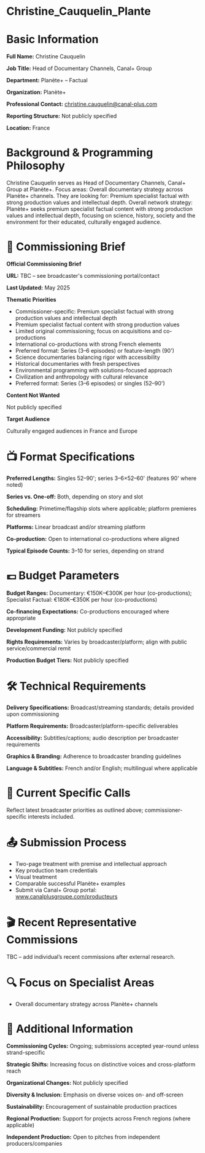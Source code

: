 # Christine_Cauquelin_Plante

# Basic Information

**Full Name:** Christine Cauquelin

**Job Title:** Head of Documentary Channels, Canal+ Group

**Department:** Planète+ – Factual

**Organization:** Planète+

**Professional Contact:** christine.cauquelin@canal-plus.com

**Reporting Structure:** Not publicly specified

**Location:** France

# Background & Programming Philosophy

Christine Cauquelin serves as Head of Documentary Channels, Canal+ Group at Planète+. Focus areas: Overall documentary strategy across Planète+ channels. They are looking for: Premium specialist factual with strong production values and intellectual depth. Overall network strategy: Planète+ seeks premium specialist factual content with strong production values and intellectual depth, focusing on science, history, society and the environment for their educated, culturally engaged audience.

# 📄 Commissioning Brief

**Official Commissioning Brief**

**URL:** TBC – see broadcaster's commissioning portal/contact

**Last Updated:** May 2025

**Thematic Priorities**

- Commissioner-specific: Premium specialist factual with strong production values and intellectual depth
- Premium specialist factual content with strong production values
- Limited original commissioning; focus on acquisitions and co-productions
- International co-productions with strong French elements
- Preferred format: Series (3–6 episodes) or feature-length (90')
- Science documentaries balancing rigor with accessibility
- Historical documentaries with fresh perspectives
- Environmental programming with solutions-focused approach
- Civilization and anthropology with cultural relevance
- Preferred format: Series (3–6 episodes) or singles (52–90')

**Content Not Wanted**

Not publicly specified

**Target Audience**

Culturally engaged audiences in France and Europe

# 📺 Format Specifications

**Preferred Lengths:** Singles 52–90'; series 3–6×52–60' (features 90' where noted)

**Series vs. One-off:** Both, depending on story and slot

**Scheduling:** Primetime/flagship slots where applicable; platform premieres for streamers

**Platforms:** Linear broadcast and/or streaming platform

**Co-production:** Open to international co-productions where aligned

**Typical Episode Counts:** 3–10 for series, depending on strand

# 💷 Budget Parameters

**Budget Ranges:** Documentary: €150K–€300K per hour (co-productions); Specialist Factual: €180K–€350K per hour (co-productions)

**Co-financing Expectations:** Co-productions encouraged where appropriate

**Development Funding:** Not publicly specified

**Rights Requirements:** Varies by broadcaster/platform; align with public service/commercial remit

**Production Budget Tiers:** Not publicly specified

# 🛠️ Technical Requirements

**Delivery Specifications:** Broadcast/streaming standards; details provided upon commissioning

**Platform Requirements:** Broadcaster/platform-specific deliverables

**Accessibility:** Subtitles/captions; audio description per broadcaster requirements

**Graphics & Branding:** Adherence to broadcaster branding guidelines

**Language & Subtitles:** French and/or English; multilingual where applicable

# 📢 Current Specific Calls

Reflect latest broadcaster priorities as outlined above; commissioner-specific interests included.

# 📤 Submission Process

- Two-page treatment with premise and intellectual approach
- Key production team credentials
- Visual treatment
- Comparable successful Planète+ examples
- Submit via Canal+ Group portal: www.canalplusgroupe.com/producteurs

# 🎬 Recent Representative Commissions

TBC – add individual’s recent commissions after external research.

# 🔍 Focus on Specialist Areas

- Overall documentary strategy across Planète+ channels

# 📅 Additional Information

**Commissioning Cycles:** Ongoing; submissions accepted year-round unless strand-specific

**Strategic Shifts:** Increasing focus on distinctive voices and cross-platform reach

**Organizational Changes:** Not publicly specified

**Diversity & Inclusion:** Emphasis on diverse voices on- and off-screen

**Sustainability:** Encouragement of sustainable production practices

**Regional Production:** Support for projects across French regions (where applicable)

**Independent Production:** Open to pitches from independent producers/companies